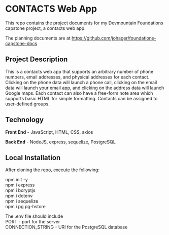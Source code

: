# CONTACTS Web App

This repo contains the project documents for my Devmountain Foundations capstone project, a contacts web app.

The planning documents are at https://github.com/johager/foundations-capstone-docs

## Project Description
This is a contacts web app that supports an arbitrary number of phone numbers, email addresses, and physical addresses for each contact. Clicking on the phone data will launch a phone call, clicking on the email data will launch your email app, and clicking on the address data will launch Google maps. Each contact can also have a free-form note area which supports basic HTML for simple formatting. Contacts can be assigned to user-defined groups.

## Technology

__Front End__ - JavaScript, HTML, CSS, axios

__Back End__ - NodeJS, express, sequelize, PostgreSQL

## Local Installation

After cloning the repo, execute the following:

npm init -y  
npm i express  
npm i bcryptjs  
npm i dotenv  
npm i sequelize  
npm i pg pg-hstore  

The .env file should include  
PORT - port for the server  
CONNECTION_STRING - URI for the PostgreSQL database  